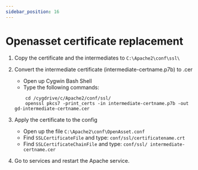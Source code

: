 ```yaml
---
sidebar_position: 16
---
```


# Openasset certificate replacement

1. Copy the certificate and the intermediates to `C:\Apache2\conf\ssl\`
2. Convert the intermediate certificate (intermediate-certname.p7b) to .cer
	- Open up Cygwin Bash Shell
	- Type the following commands:
    ```
	    cd /cygdrive/c/Apache2/conf/ssl/
		openssl pkcs7 -print_certs -in intermediate-certname.p7b -out gd-intermediate-certname.cer 
    ```

3. Apply the certificate to the config
	- Open up the file `C:\Apache2\conf\OpenAsset.conf`
	- Find `SSLCertificateFile` and type: `conf/ssl/certificatename.crt`
	- Find `SSLCertificateChainFile` and type: `conf/ssl/ intermediate-certname.cer`

4. Go to services and  restart the Apache service.